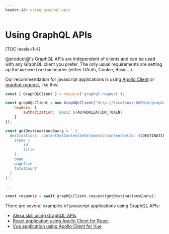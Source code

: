 ```yaml
---
header-id: using-graphql-apis
---
```


# Using GraphQL APIs

[TOC levels=1-4]

@product@'s GraphQL APIs are independent of clients and can be used with any GraphQL client you prefer. The only usual requirements are setting up the `Authentication` header (either OAuth, Cookie, Basic...).

Our recommendation for javascript applications is using [Apollo Client](https://www.apollographql.com/) or [graphql-request](https://github.com/prisma-labs/graphql-request), like this:

```javascript
const { GraphQLClient } = require('graphql-request');

const graphQLClient = new GraphQLClient('http://localhost:8080/o/graphql', {
    headers: {
        authorization: `Basic ${AUTHORIZATION_TOKEN}`
    }
});

const getDestinationsQuery = ` {
  destinations: contentSetContentSetElements(contentSetId: ${DESTINATION_CONTENTSET_ID}) {
    items {
        id
        title
    }
    page
    pageSize
    totalCount
  }
}`;

...

const response = await graphQLClient.request(getDestinationsQuery);
```

There are several examples of javascript applications using GraphQL APIs:

* [Alexa skill using GraphQL APIs](https://github.com/dgomezg/liferay-frontend-samples/blob/master/lifeair-alexa-skill/) 
* [React application using Apollo Client for React](https://github.com/dgomezg/liferay-frontend-samples/tree/master/lifeair-react-showroom)
* [Vue application using Apollo Client for Vue](https://github.com/dgomezg/liferay-frontend-samples/tree/master/lifeair-vue-showroom)